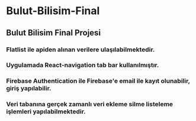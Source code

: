 # Bulut-Bilisim-Final
## Bulut Bilisim Final Projesi
### Flatlist ile apiden alınan verilere ulaşılabilmektedir.
### Uygulamada React-navigation tab bar kullanılmıştır.
### Firebase Authentication ile Firebase'e email ile kayıt olunabilir, giriş yapılabilir.
### Veri tabanına gerçek zamanlı veri ekleme silme listeleme işlemleri yapılabilmektedir.
